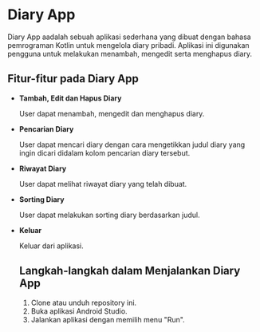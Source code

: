 # **Diary App**
Diary App aadalah sebuah aplikasi sederhana yang dibuat dengan bahasa pemrograman Kotlin untuk mengelola diary pribadi. Aplikasi ini digunakan pengguna untuk melakukan menambah, mengedit serta menghapus diary. 

## **Fitur-fitur pada Diary App**

- **Tambah, Edit dan Hapus Diary**

  User dapat menambah, mengedit dan menghapus diary.

- **Pencarian Diary**

  User dapat mencari diary dengan cara mengetikkan judul diary yang ingin dicari didalam kolom pencarian diary tersebut.

- **Riwayat Diary**

  User dapat melihat riwayat diary yang telah dibuat.

- **Sorting Diary**

   User dapat melakukan sorting diary berdasarkan judul.

- **Keluar**

  Keluar dari aplikasi.

  ## Langkah-langkah dalam Menjalankan Diary App

  1. Clone atau unduh repository ini.
  2. Buka aplikasi Android Studio.
  3. Jalankan aplikasi dengan memilih menu "Run".
